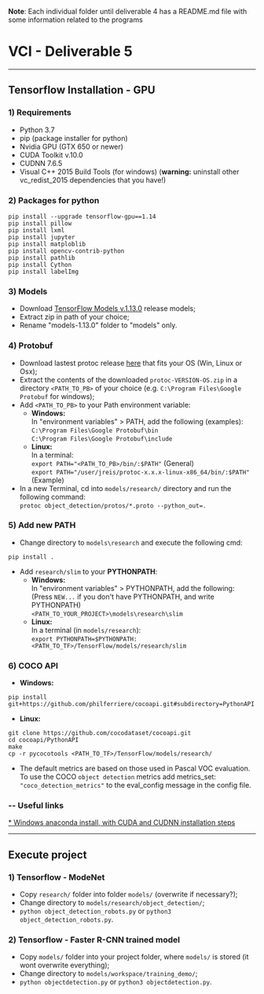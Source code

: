 **Note**: Each individual folder until deliverable 4 has a README.md file with some information related to the programs

# VCI - Deliverable 5  
---  
## Tensorflow Installation - GPU
### 1) Requirements
- Python 3.7
- pip (package installer for python)
- Nvidia GPU (GTX 650 or newer)
- CUDA Toolkit v.10.0
- CUDNN 7.6.5
- Visual C++ 2015 Build Tools (for windows)
(**warning:** uninstall other vc_redist_2015 dependencies that you have!)

### 2) Packages for python
```
pip install --upgrade tensorflow-gpu==1.14
pip install pillow
pip install lxml
pip install jupyter
pip install matploblib
pip install opencv-contrib-python
pip install pathlib
pip install Cython
pip install labelImg
```

### 3) Models
- Download [TensorFlow Models v.1.13.0](https://github.com/tensorflow/models/tree/r1.13.0) release models;
- Extract zip in path of your choice;
- Rename "models-1.13.0" folder to "models" only.

### 4) Protobuf
- Download lastest protoc release [here](https://github.com/protocolbuffers/protobuf/releases) that fits your OS (Win, Linux or Osx);
- Extract the contents of the downloaded ```protoc-VERSION-OS.zip``` in a directory ```<PATH_TO_PB>``` of your choice (e.g. ```C:\Program Files\Google Protobuf``` for windows);
- Add ```<PATH_TO_PB>``` to your Path environment variable:
    - **Windows:**  
    In "environment variables" > PATH, add the following (examples):  
    ```C:\Program Files\Google Protobuf\bin ```  
    ```C:\Program Files\Google Protobuf\include ```
    - **Linux:**  
    In a terminal:  
    ``` export PATH="<PATH_TO_PB>/bin/:$PATH" ``` (General)  
    ``` export PATH="/user/jreis/protoc-x.x.x-linux-x86_64/bin/:$PATH" ``` (Example)
- In a new Terminal, cd into ```models/research/``` directory and run the following command:  
``` protoc object_detection/protos/*.proto --python_out=. ```

### 5) Add new PATH
- Change directory to ```models\research``` and execute the following cmd:  
```
pip install .
```
- Add ```research/slim``` to your **PYTHONPATH**:  
    - **Windows:**  
    In "environment variables" > PYTHONPATH, add the following:  
    (Press ```NEW...```  if you don't have PYTHONPATH, and write PYTHONPATH)  
    ```<PATH_TO_YOUR_PROJECT>\models\research\slim ```
    - **Linux:**  
    In a terminal (in ```models/research```):  
    ``` export PYTHONPATH=$PYTHONPATH:<PATH_TO_TF>/TensorFlow/models/research/slim ```

### 6) COCO API
- **Windows:**  
```
pip install git+https://github.com/philferriere/cocoapi.git#subdirectory=PythonAPI
```
- **Linux:**  
```
git clone https://github.com/cocodataset/cocoapi.git
cd cocoapi/PythonAPI
make
cp -r pycocotools <PATH_TO_TF>/TensorFlow/models/research/
```

- The default metrics are based on those used in Pascal VOC evaluation.  
To use the COCO ```object detection``` metrics add metrics_set: ```"coco_detection_metrics"``` to the eval_config message in the config file.

### -- Useful links
[* Windows anaconda install, with CUDA and CUDNN installation steps](https://tensorflow-object-detection-api-tutorial.readthedocs.io/en/latest/install.html#set-env)  

---
## Execute project
### 1) Tensorflow - ModeNet
- Copy  ```research/``` folder into folder ```models/``` (overwrite if necessary?);
- Change directory to ```models/research/object_detection/```;
- ```python object_detection_robots.py``` or ```python3 object_detection_robots.py```.

### 2) Tensorflow - Faster R-CNN trained model
- Copy  ```models/``` folder into your project folder, where ```models/``` is stored (it wont overwrite everything);
- Change directory to ```models/workspace/training_demo/```;
- ```python objectdetection.py``` or ```python3 objectdetection.py```.
